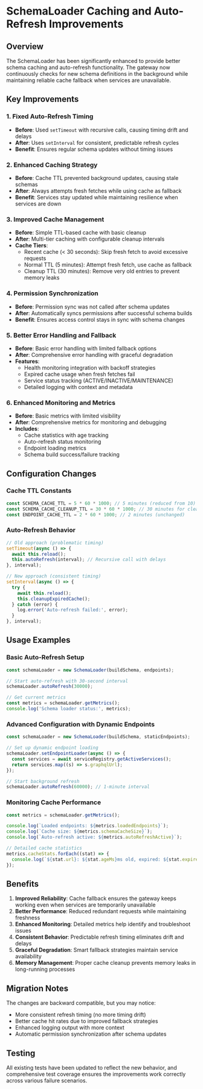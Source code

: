 # SchemaLoader Caching and Auto-Refresh Improvements

## Overview

The SchemaLoader has been significantly enhanced to provide better schema caching and auto-refresh functionality. The gateway now continuously checks for new schema definitions in the background while maintaining reliable cache fallback when services are unavailable.

## Key Improvements

### 1. Fixed Auto-Refresh Timing

- **Before**: Used `setTimeout` with recursive calls, causing timing drift and delays
- **After**: Uses `setInterval` for consistent, predictable refresh cycles
- **Benefit**: Ensures regular schema updates without timing issues

### 2. Enhanced Caching Strategy

- **Before**: Cache TTL prevented background updates, causing stale schemas
- **After**: Always attempts fresh fetches while using cache as fallback
- **Benefit**: Services stay updated while maintaining resilience when services are down

### 3. Improved Cache Management

- **Before**: Simple TTL-based cache with basic cleanup
- **After**: Multi-tier caching with configurable cleanup intervals
- **Cache Tiers**:
  - Recent cache (< 30 seconds): Skip fresh fetch to avoid excessive requests
  - Normal TTL (5 minutes): Attempt fresh fetch, use cache as fallback
  - Cleanup TTL (30 minutes): Remove very old entries to prevent memory leaks

### 4. Permission Synchronization

- **Before**: Permission sync was not called after schema updates
- **After**: Automatically syncs permissions after successful schema builds
- **Benefit**: Ensures access control stays in sync with schema changes

### 5. Better Error Handling and Fallback

- **Before**: Basic error handling with limited fallback options
- **After**: Comprehensive error handling with graceful degradation
- **Features**:
  - Health monitoring integration with backoff strategies
  - Expired cache usage when fresh fetches fail
  - Service status tracking (ACTIVE/INACTIVE/MAINTENANCE)
  - Detailed logging with context and metadata

### 6. Enhanced Monitoring and Metrics

- **Before**: Basic metrics with limited visibility
- **After**: Comprehensive metrics for monitoring and debugging
- **Includes**:
  - Cache statistics with age tracking
  - Auto-refresh status monitoring
  - Endpoint loading metrics
  - Schema build success/failure tracking

## Configuration Changes

### Cache TTL Constants

```typescript
const SCHEMA_CACHE_TTL = 5 * 60 * 1000; // 5 minutes (reduced from 10)
const SCHEMA_CACHE_CLEANUP_TTL = 30 * 60 * 1000; // 30 minutes for cleanup
const ENDPOINT_CACHE_TTL = 2 * 60 * 1000; // 2 minutes (unchanged)
```

### Auto-Refresh Behavior

```typescript
// Old approach (problematic timing)
setTimeout(async () => {
  await this.reload();
  this.autoRefresh(interval); // Recursive call with delays
}, interval);

// New approach (consistent timing)
setInterval(async () => {
  try {
    await this.reload();
    this.cleanupExpiredCache();
  } catch (error) {
    log.error('Auto-refresh failed:', error);
  }
}, interval);
```

## Usage Examples

### Basic Auto-Refresh Setup

```typescript
const schemaLoader = new SchemaLoader(buildSchema, endpoints);

// Start auto-refresh with 30-second interval
schemaLoader.autoRefresh(30000);

// Get current metrics
const metrics = schemaLoader.getMetrics();
console.log('Schema loader status:', metrics);
```

### Advanced Configuration with Dynamic Endpoints

```typescript
const schemaLoader = new SchemaLoader(buildSchema, staticEndpoints);

// Set up dynamic endpoint loading
schemaLoader.setEndpointLoader(async () => {
  const services = await serviceRegistry.getActiveServices();
  return services.map((s) => s.graphqlUrl);
});

// Start background refresh
schemaLoader.autoRefresh(60000); // 1-minute interval
```

### Monitoring Cache Performance

```typescript
const metrics = schemaLoader.getMetrics();

console.log(`Loaded endpoints: ${metrics.loadedEndpoints}`);
console.log(`Cache size: ${metrics.schemaCacheSize}`);
console.log(`Auto-refresh active: ${metrics.autoRefreshActive}`);

// Detailed cache statistics
metrics.cacheStats.forEach((stat) => {
  console.log(`${stat.url}: ${stat.ageMs}ms old, expired: ${stat.expired}`);
});
```

## Benefits

1. **Improved Reliability**: Cache fallback ensures the gateway keeps working even when services are temporarily unavailable
2. **Better Performance**: Reduced redundant requests while maintaining freshness
3. **Enhanced Monitoring**: Detailed metrics help identify and troubleshoot issues
4. **Consistent Behavior**: Predictable refresh timing eliminates drift and delays
5. **Graceful Degradation**: Smart fallback strategies maintain service availability
6. **Memory Management**: Proper cache cleanup prevents memory leaks in long-running processes

## Migration Notes

The changes are backward compatible, but you may notice:

- More consistent refresh timing (no more timing drift)
- Better cache hit rates due to improved fallback strategies
- Enhanced logging output with more context
- Automatic permission synchronization after schema updates

## Testing

All existing tests have been updated to reflect the new behavior, and comprehensive test coverage ensures the improvements work correctly across various failure scenarios.
